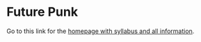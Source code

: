# Future Punk

Go to this link for the [homepage with syllabus and all information](https://github.com/jbenno/nyuad_future_punk/wiki/Future-Punk).

